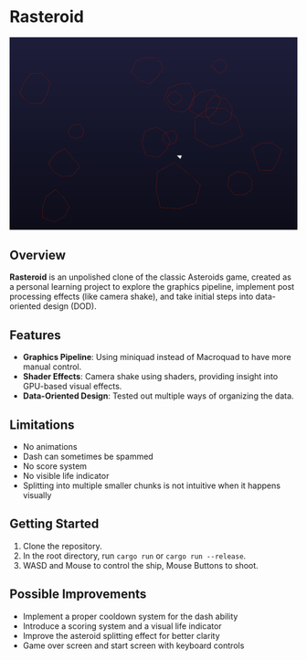 # Rasteroid

![Game Preview](preview.png)

## Overview

**Rasteroid** is an unpolished clone of the classic Asteroids game, created as a personal learning project to explore the graphics pipeline, implement post processing effects (like camera shake), and take initial steps into data-oriented design (DOD).

## Features

- **Graphics Pipeline**: Using miniquad instead of Macroquad to have more manual control.
- **Shader Effects**: Camera shake using shaders, providing insight into GPU-based visual effects.
- **Data-Oriented Design**: Tested out multiple ways of organizing the data.

## Limitations

- No animations
- Dash can sometimes be spammed
- No score system
- No visible life indicator
- Splitting into multiple smaller chunks is not intuitive when it happens visually

## Getting Started

1. Clone the repository.
2. In the root directory, run `cargo run` or `cargo run --release`.
3. WASD and Mouse to control the ship, Mouse Buttons to shoot.

## Possible Improvements

- Implement a proper cooldown system for the dash ability
- Introduce a scoring system and a visual life indicator
- Improve the asteroid splitting effect for better clarity
- Game over screen and start screen with keyboard controls
